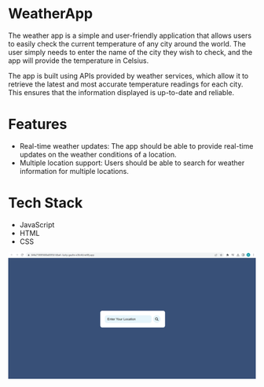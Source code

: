 # WeatherApp
The weather app is a simple and user-friendly application that allows users to easily check the current temperature of any city around the world.
The user simply needs to enter the name of the city they wish to check, and the app will provide the temperature in Celsius.

The app is built using APIs provided by weather services, which allow it to retrieve the latest and most accurate temperature readings for each city. This ensures that the information displayed is up-to-date and reliable.

# Features 
* Real-time weather updates: The app should be able to provide real-time updates on the weather conditions of a location.
* Multiple location support: Users should be able to search for weather information for multiple locations.
# Tech Stack 
* JavaScript
* HTML
* CSS


<img src="images/weatherapp.png">
